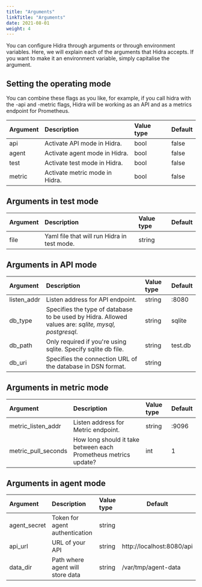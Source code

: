 ```yaml
---
title: "Arguments"
linkTitle: "Arguments"
date: 2021-08-01
weight: 4
---
```

You can configure Hidra through arguments or through environment variables. Here, we will explain each of the arguments that Hidra accepts. If you want to make it an environment variable, simply capitalise the argument.

## Setting the operating mode
You can combine these flags as you like, for example, if you call hidra with the -api and -metric flags, Hidra will be working as an API and as a metrics endpoint for Prometheus.

| Argument | Description    | Value type | Default |
|:----------|:-------------|:------------| -------- |
| api      | Activate API mode in Hidra. | bool | false |
| agent    | Activate agent mode in Hidra. | bool | false |
| test     | Activate test mode in Hidra. | bool | false |
| metric     | Activate metric mode in Hidra. | bool | false |

## Arguments in test mode
| Argument | Description    | Value type | Default |
|:----------|:-------------|:------------|---------|
| file      | Yaml file that will run Hidra in test mode. | string | |

## Arguments in API mode
| Argument | Description   | Value type | Default |
|:----------|:-------------|:------------|--------|
| listen_addr  | Listen address for API endpoint. | string | :8080 |
| db_type  | Specifies the type of database to be used by Hidra. Allowed values are: *sqlite, mysql, postgresql*. | string | sqlite |
| db_path  | Only required if you're using sqlite. Specify sqlite db file. | string | test.db |
| db_uri  | Specifies the connection URL of the database in DSN format. | string |  |

## Arguments in metric mode
| Argument | Description   | Value type | Default |
|:----------|:-------------|:------------|--------|
| metric_listen_addr  | Listen address for Metric endpoint. | string | :9096 |
| metric_pull_seconds  | How long should it take between each Prometheus metrics update? | int | 1 |

## Arguments in agent mode
| Argument | Description   | Value type | Default |
|:----------|:-------------|:------------|--------|
| agent_secret  | Token for agent authentication | string |  |
| api_url  | URL of your API | string | http://localhost:8080/api |
| data_dir  | Path where agent will store data | string | /var/tmp/agent-data |

